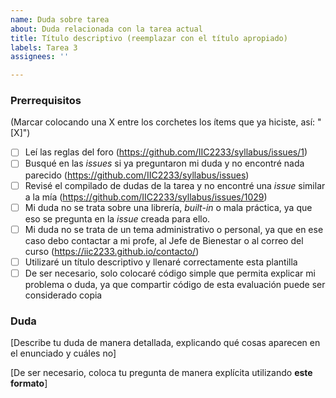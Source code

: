 ```yaml
---
name: Duda sobre tarea
about: Duda relacionada con la tarea actual
title: Título descriptivo (reemplazar con el título apropiado)
labels: Tarea 3
assignees: ''

---
```


<!-- **Esta es una plantilla para que dejes dudas relacionadas con la tarea actual. Si tienes dudas de otro tipo, utiliza la plantilla apropiada. Recuerda utilizar la pestaña "Preview" para ver cómo se vería tu *issue* antes de publicarla.** -->

### Prerrequisitos
(Marcar colocando una X entre los corchetes los ítems que ya hiciste, así: "[X]")

* [ ] Leí las reglas del foro (https://github.com/IIC2233/syllabus/issues/1)
* [ ] Busqué en las *issues* si ya preguntaron mi duda y no encontré nada parecido (https://github.com/IIC2233/syllabus/issues)
* [ ] Revisé el compilado de dudas de la tarea y no encontré una *issue* similar a la mía (https://github.com/IIC2233/syllabus/issues/1029)
* [ ] Mi duda no se trata sobre una librería, *built-in* o mala práctica, ya que eso se pregunta en la *issue* creada para ello.
* [ ] Mi duda no se trata de un tema administrativo o personal, ya que en ese caso debo contactar a mi profe, al Jefe de Bienestar o al correo del curso (https://iic2233.github.io/contacto/)
* [ ] Utilizaré un título descriptivo y llenaré correctamente esta plantilla
* [ ] De ser necesario, solo colocaré código simple que permita explicar mi problema o duda, ya que compartir código de esta evaluación puede ser considerado copia

### Duda

[Describe tu duda de manera detallada, explicando qué cosas aparecen en el enunciado y cuáles no]

[De ser necesario, coloca tu pregunta de manera explícita utilizando **este formato**]
